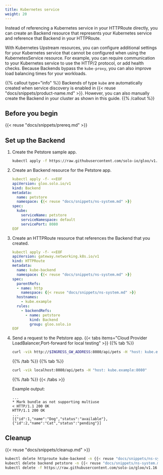 ```yaml
---
title: Kubernetes service
weight: 20
---
```


Instead of referencing a Kubernetes service in your HTTPRoute directly, you can create an Backend resource that represents your Kubernetes service and reference that Backend in your HTTPRoute. 

With Kubernetes Upstream resources, you can configure additional settings for your Kubernetes service that cannot be configured when using the KubernetesService resource. For example, you can require communication to your Kubernetes service to use the HTTP/2 protocol, or add health checks. Because Backends bypass the `kube-proxy`, you can also improve load balancing times for your workloads. 

{{% callout type="info" %}}
Backends of type `kube` are automatically created when service discovery is enabled in {{< reuse "docs/snippets/product-name.md" >}}. However, you can also manually create the Backend in your cluster as shown in this guide. 
{{% /callout %}}

## Before you begin

{{< reuse "docs/snippets/prereq.md" >}}

## Set up the Backend

1. Create the Petstore sample app. 
   ```sh
   kubectl apply -f https://raw.githubusercontent.com/solo-io/gloo/v1.16.x/example/petstore/petstore.yaml
   ```
   
2. Create an Backend resource for the Petstore app. 
   ```yaml
   kubectl apply -f- <<EOF
   apiVersion: gloo.solo.io/v1
   kind: Backend
   metadata:
     name: petstore
     namespace: {{< reuse "docs/snippets/ns-system.md" >}}
   spec:
     kube:
       serviceName: petstore
       serviceNamespace: default
       servicePort: 8080
   EOF
   ```
   
3. Create an HTTPRoute resource that references the Backend that you created. 
   ```yaml
   kubectl apply -f- <<EOF
   apiVersion: gateway.networking.k8s.io/v1
   kind: HTTPRoute
   metadata:
     name: kube-backend
     namespace: {{< reuse "docs/snippets/ns-system.md" >}}
   spec:
     parentRefs:
     - name: http
       namespace: {{< reuse "docs/snippets/ns-system.md" >}}
     hostnames:
       - kube.example
     rules:
       - backendRefs:
         - name: petstore
           kind: Backend
           group: gloo.solo.io
   EOF
   ```

4. Send a request to the Petstore app. 
   {{< tabs items="Cloud Provider LoadBalancer,Port-forward for local testing" >}}
   {{% tab %}}
   ```sh
   curl -vik http://$INGRESS_GW_ADDRESS:8080/api/pets -H "host: kube.example:8080"
   ```
   {{% /tab %}}
   {{% tab %}}
   ```sh
   curl -vik localhost:8080/api/pets -H "host: kube.example:8080" 
   ```
   {{% /tab %}}
   {{< /tabs >}}
   
   Example output: 
   ```
   ...
   * Mark bundle as not supporting multiuse
   < HTTP/1.1 200 OK
   HTTP/1.1 200 OK
   ...
   [{"id":1,"name":"Dog","status":"available"},{"id":2,"name":"Cat","status":"pending"}]
   ```
   
## Cleanup

{{< reuse "docs/snippets/cleanup.md" >}}

```sh
kubectl delete httproute kube-backend -n {{< reuse "docs/snippets/ns-system.md" >}}
kubectl delete backend petstore -n {{< reuse "docs/snippets/ns-system.md" >}}
kubectl delete -f https://raw.githubusercontent.com/solo-io/gloo/v1.16.x/example/petstore/petstore.yaml
```
   
   
   
   
   